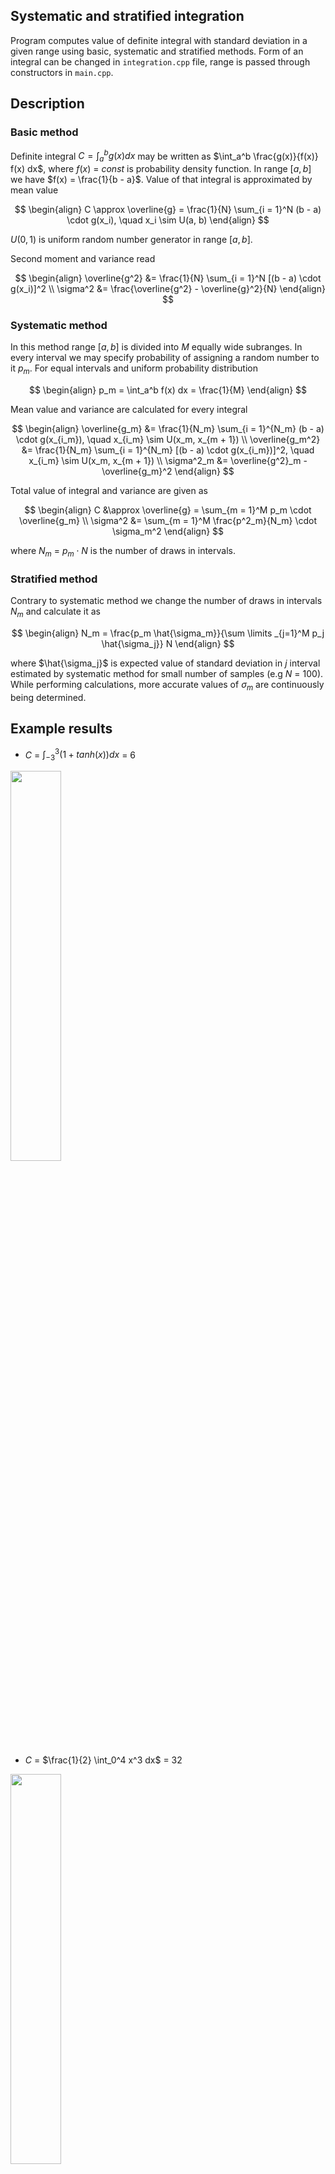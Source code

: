 ## Systematic and stratified integration
Program computes value of definite integral with standard deviation in a given range using basic, systematic and stratified methods. Form of an integral can be changed in `integration.cpp` file, range is passed through constructors in `main.cpp`.


## Description
### Basic method

Definite integral $C = \int_a^b g(x) dx$ may be written as $\int_a^b \frac{g(x)}{f(x)} f(x) dx$, where $f(x)$ = $const$ is probability density function. In range $[a, b]$ we have $f(x) = \frac{1}{b - a}$. Value of that integral is approximated by mean value

$$
\begin{align}
C \approx \overline{g} = \frac{1}{N} \sum_{i = 1}^N (b - a) \cdot g(x_i), \quad x_i \sim U(a, b)
\end{align}
$$

$U(0, 1)$ is uniform random number generator in range $[a, b]$.

Second moment and variance read 

$$
\begin{align}
\overline{g^2} &= \frac{1}{N} \sum_{i = 1}^N [(b - a) \cdot g(x_i)]^2 \\
\sigma^2 &= \frac{\overline{g^2} - \overline{g}^2}{N}
\end{align}
$$

### Systematic method

In this method range $[a, b]$ is divided into $M$ equally wide subranges. In every interval we may specify probability of assigning a random number to it $p_m$. For equal intervals and uniform probability distribution 

$$
\begin{align}
p_m = \int_a^b f(x) dx = \frac{1}{M}
\end{align}
$$

Mean value and variance are calculated for every integral

$$
\begin{align}
\overline{g_m} &= \frac{1}{N_m} \sum_{i = 1}^{N_m} (b - a) \cdot g(x_{i_m}), \quad x_{i_m} \sim U(x_m, x_{m + 1}) \\
\overline{g_m^2} &= \frac{1}{N_m} \sum_{i = 1}^{N_m} [(b - a) \cdot g(x_{i_m})]^2, \quad x_{i_m} \sim U(x_m, x_{m + 1}) \\ 
\sigma^2_m &= \overline{g^2}_m - \overline{g_m}^2 
\end{align}
$$

Total value of integral and variance are given as

$$
\begin{align}
C &\approx \overline{g} = \sum_{m = 1}^M p_m \cdot \overline{g_m} \\
\sigma^2 &= \sum_{m = 1}^M \frac{p^2_m}{N_m} \cdot \sigma_m^2
\end{align}
$$

where $N_m$ = $p_m \cdot N$ is the number of draws in intervals.

### Stratified method

Contrary to systematic method we change the number of draws in intervals $N_m$ and calculate it as

$$
\begin{align}
N_m = \frac{p_m \hat{\sigma_m}}{\sum \limits _{j=1}^M p_j \hat{\sigma_j}} N
\end{align}
$$

where $\hat{\sigma_j}$ is expected value of standard deviation in $j$ interval estimated by systematic method for small number of samples (e.g $N$ = 100). While performing calculations, more accurate values of $\sigma_m$ are continuously being determined.

## Example results
* $C$ = $\int_{-3}^3 (1 + tanh(x))dx$ = 6

<img src=https://github.com/przepiorkaGrzegorz/praca_dyplomowa/assets/113951109/0f94c8d3-609c-4b24-a648-7dc14a0aff4d width=40% height=40%>

* $C$ = $\frac{1}{2} \int_0^4 x^3 dx$ = 32

<img src=https://github.com/przepiorkaGrzegorz/praca_dyplomowa/assets/113951109/021d23f8-ca93-4ebf-a250-b87f702ba4fa width=40% height=40%>

